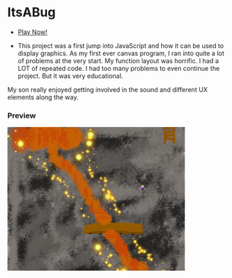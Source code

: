 # ItsABug
- [Play Now!](https://itsabug.netlify.com)

- This project was a first jump into JavaScript and how it can be used to display graphics. As my first ever canvas program, I ran into quite a lot of problems at the very start. My function layout was horrific. I had a LOT of repeated code. I had too many problems to even continue the project. But it was very educational.

My son really enjoyed getting involved in the sound and different UX elements along the way.

### Preview

<img src="img/preview.png" width="400">
